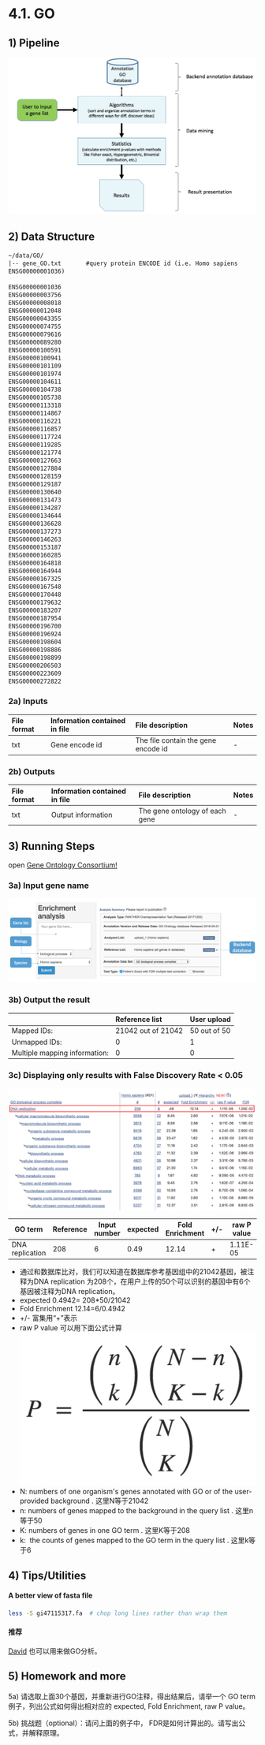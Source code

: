 # 4.1. GO

## 1) Pipeline

![](../../.gitbook/assets/go1.png)

## 2) Data Structure

```
~/data/GO/
|-- gene_GO.txt       #query protein ENCODE id (i.e. Homo sapiens ENSG00000001036)

ENSG00000001036
ENSG00000003756
ENSG00000008018
ENSG00000012048
ENSG00000043355
ENSG00000074755
ENSG00000079616
ENSG00000089280
ENSG00000100591
ENSG00000100941
ENSG00000101109
ENSG00000101974
ENSG00000104611
ENSG00000104738
ENSG00000105738
ENSG00000113318
ENSG00000114867
ENSG00000116221
ENSG00000116857
ENSG00000117724
ENSG00000119285
ENSG00000121774
ENSG00000127663
ENSG00000127884
ENSG00000128159
ENSG00000129187
ENSG00000130640
ENSG00000131473
ENSG00000134287
ENSG00000134644
ENSG00000136628
ENSG00000137273
ENSG00000146263
ENSG00000153187
ENSG00000160285
ENSG00000164818
ENSG00000164944
ENSG00000167325
ENSG00000167548
ENSG00000170448
ENSG00000179632
ENSG00000183207
ENSG00000187954
ENSG00000196700
ENSG00000196924
ENSG00000198604
ENSG00000198886
ENSG00000198899
ENSG00000206503
ENSG00000223609
ENSG00000272822
```

### 2a) **Inputs**

| **File format** | **Information contained in file** | **File description** | **Notes** |
| :--- | :--- | :--- | :--- |
| txt | Gene encode id | The file contain the gene encode id | - |

### 2b) **Outputs**

| **File format** | **Information contained in file** | **File description** | **Notes** |
| :--- | :--- | :--- | :--- |
| txt | Output information | The gene ontology of each gene |  -|

## 3) Running Steps
open [Gene Ontology Consortium!](http://geneontology.org/page/go-enrichment-analysis)

### 3a) **Input gene name**

![](../../.gitbook/assets/go_input1.png)

### 3b) **Output the result**

|  | **Reference list** | **User upload** |
| :--- | :--- | :--- |
| Mapped IDs: | 21042 out of 21042 | 50 out of 50 |
| Unmapped IDs: | 0 | 1 |
| Multiple mapping information: | 0 | 0 |

### 3c) Displaying only results with False Discovery Rate &lt; 0.05
![](../../.gitbook/assets/goout1.png)  

|GO term|Reference|Input number|expected|Fold Enrichment|+/-|raw P value|FDR|
|-|-|-|-|-|-|-|-|
|DNA replication|208|6 | 0.49|12.14 |+ |1.11E-05 |1.25E-02 |
+ 通过和数据库比对，我们可以知道在数据库参考基因组中的21042基因，被注释为DNA replication 为208个，在用户上传的50个可以识别的基因中有6个基因被注释为DNA replication。
+ expected 0.4942= 208*50/21042
+ Fold Enrichment 12.14=6/0.4942
+ +/- 富集用“+”表示
+ raw P value 可以用下面公式计算
![](../../.gitbook/assets/goout2.png)  
+ N: numbers of one organism's genes annotated with GO or of the user-provided background
. 这里N等于21042
+ n: numbers of genes mapped to the background in the query list
. 这里n等于50
+ K: numbers of genes in one GO term
. 这里K等于208
+ k:  the counts of genes mapped to the GO term in the query list
. 这里k等于6




## 4) Tips/Utilities

#### A better view of fasta file

```bash
less -S gi47115317.fa  # chop long lines rather than wrap them
```
#### 推荐
[David](https://david.ncifcrf.gov/) 也可以用来做GO分析。

## 5) Homework and more

5a) 请选取上面30个基因，并重新进行GO注释，得出结果后，请举一个 GO term 例子，列出公式如何得出相对应的 expected, Fold Enrichment, raw P value。

5b) 挑战题（optional）：请问上面的例子中， FDR是如何计算出的。请写出公式，并解释原理。

